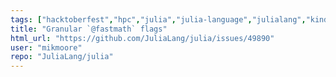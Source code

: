 ```yaml
---
tags: ["hacktoberfest","hpc","julia","julia-language","julialang","kindfeature","machine-learning","numerical","programming-language","science","scientific","statushelp-wanted"]
title: "Granular `@fastmath` flags"
html_url: "https://github.com/JuliaLang/julia/issues/49890"
user: "mikmoore"
repo: "JuliaLang/julia"
---
```


